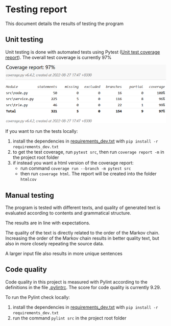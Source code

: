 # Testing report
This document details the results of testing the program

## Unit testing
Unit testing is done with automated tests using Pytest ([Unit test coverage report](https://jonathanheyno.github.io/tiramarkovchaincodecov/index.html)). The overall test coverage is currently 97%

![coverage report](./pics/coverage_report.png)

If you want to run the tests locally:
1) install the dependencies in [requirements_dev.txt](../requirements_dev.txt) with `pip install -r requirements_dev.txt`
2) to get the test coverage, run `pytest src`, then run `coverage report -m` in the project root folder
2) if instead you want a html version of the coverage report:
	- run command `coverage run --branch -m pytest src`
	- then run `coverage html`. The report will be created into the folder `htmlcov`

## Manual testing

The program is tested with different texts, and quality of generated text is evaluated according to contents and grammatical structure.

The results are in line with expectations.

The quality of the text is directly related to the order of the Markov chain. Increasing the order of the Markov chain results
in better quality text, but also in more closely repeating the source data.

A larger input file also results in more unique sentences

## Code quality
Code quality in this project is measured with Pylint according to the definitions in the file [.pylintrc](../.pylintrc). The score for code quality is currently 9.29.

To run the Pylint check locally:
1) install the dependencies in [requirements_dev.txt](../requirements_dev.txt) with `pip install -r requirements_dev.txt`
2) run the command `pylint src` in the project root folder
